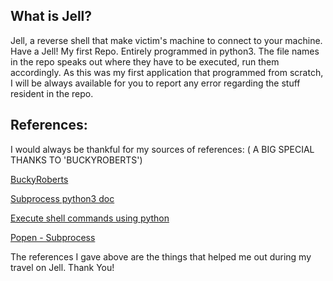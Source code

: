 ## What is Jell?
Jell, a reverse shell that make victim's machine to connect to your machine. Have a Jell!
My first Repo.
Entirely programmed in python3.
The file names in the repo speaks out where they have to be executed, run them accordingly.
As this was my first application that programmed from scratch, I will be always available for you to report any error regarding the stuff
resident in the repo.

## References:
I would always be thankful for my sources of references: ( A BIG SPECIAL THANKS TO 'BUCKYROBERTS')

[BuckyRoberts](https://github.com/buckyroberts/)

[Subprocess python3 doc](https://docs.python.org/3/library/subprocess.html)

[Execute shell commands using python](https://unix.stackexchange.com/questions/238180/execute-shell-commands-in-python)

[Popen - Subprocess](https://www.pythonforbeginners.com/os/subprocess-for-system-administrators)

The references I gave above are the things that helped me out during my travel on Jell.
Thank You!
